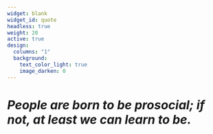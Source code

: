 ```yaml
---
widget: blank
widget_id: quote
headless: true
weight: 20
active: true
design:
  columns: "1"
  background:
    text_color_light: true
    image_darken: 0
---
```

# *People are born to be prosocial; if not, at least we can learn to be.*